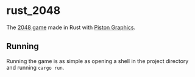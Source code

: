 # rust_2048

The [2048 game](https://en.wikipedia.org/wiki/2048_(video_game)) made in Rust with [Piston Graphics](https://github.com/PistonDevelopers/graphics).


## Running
Running the game is as simple as opening a shell in the project directory and running `cargo run`.
